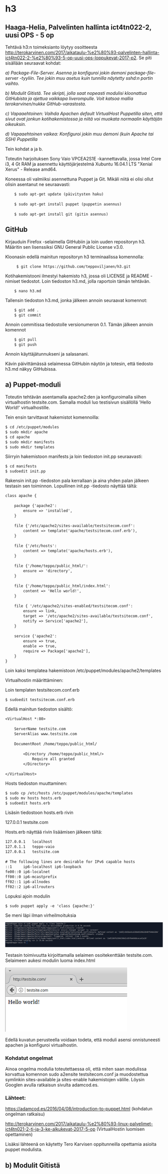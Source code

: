 # h3

## Haaga-Helia, Palvelinten hallinta ict4tn022-2, uusi OPS - 5 op

Tehtävä h3:n toimeksianto löytyy osoitteesta http://terokarvinen.com/2017/aikataulu-%e2%80%93-palvelinten-hallinta-ict4tn022-2-%e2%80%93-5-op-uusi-ops-loppukevat-2017-p2. Se piti sisällään seuraavat kohdat:

*a) Package-File-Server. Asenna ja konfiguroi jokin demoni package-file-server -tyyliin. Tee jokin muu asetus kuin tunnilla näytetty sshd:n portin vaihto.*

*b) Modulit Gitistä. Tee skripti, jolla saat nopeasti modulisi kloonattua GitHubista ja ajettua vaikkapa liverompulle. Voit katsoa mallia terokarvinen/nukke GitHub-varastosta.*

*c) Vapaaehtoinen: Vaihda Apachen default VirtualHost Puppetilla siten, että sivut ovat jonkun kotihakemistossa ja niitä voi muokata normaalin käyttäjän oikeuksin.*

*d) Vapaaehtoinen vaikea: Konfiguroi jokin muu demoni (kuin Apache tai SSH) Puppetilla*

Tein kohdat a ja b.

Toteutin harjoituksen Sony Vaio VPCEA2S1E -kannettavalla, jossa Intel Core i3, 4 Gt RAM ja asennettu käyttöjärjestelmä Xubuntu 16.04.1 LTS "Xenial Xerus" - Release amd64.

Koneessa oli valmiiksi asennettuna Puppet ja Git. Mikäli niitä ei olisi ollut olisin asentanut ne seuraavasti:

        $ sudo apt-get update (päivitysten haku)

        $ sudo apt-get install puppet (puppetin asennus)

        $ sudo apt-get install git (gitin asennus)


## GitHub

Kirjauduin Firefox -selaimella GitHubiin ja loin uuden repositoryn h3. Määritin sen lisenssiksi GNU General Public License v3.0.

Kloonasin edellä mainitun repositoryn h3 terminaalissa komennolla:

         $ git clone https://github.com/teppoviljanen/h3.git

Kotihakemistooni ilmestyi hakemisto h3, jossa oli LICENSE ja README -nimiset tiedostot.
Loin tiedoston h3.md, jolla raportoin tämän tehtävän.

        $ nano h3.md

Tallensin tiedoston h3.md, jonka jälkeen annoin seuraavat komennot:

        $ git add .
        $ git commit

Annoin commitissa tiedostolle versionumeron 0.1. Tämän jälkeen annoin komennot

        $ git pull
        $ git push

Annoin käyttäjätunnukseni ja salasanani.

Kävin päivittämässä selaimessa GitHubin näytön ja totesin, että tiedosto h3.md näkyy GitHubissa.


## a) Puppet-moduli

Toteutin tehtävän asentamalla apache2:den ja konfiguroimalla siihen virtualhostin testsite.com. Samalla moduli luo testisivun sisällöllä 'Hello World!' virtualhostille.

Tein ensin tarvittavat hakemistot komennoilla:

	$ cd /etc/puppet/modules
	$ sudo mkdir apache
	$ cd apache
	$ sudo mkdir manifests
	$ sudo mkdir templates

Siirryin hakemistoon manifests ja loin tiedoston init.pp seuraavasti:

	$ cd manifests
	$ sudoedit init.pp

Rakensin init.pp -tiedoston pala kerrallaan ja aina yhden palan jälkeen testasin sen toiminnon. Lopullinen init.pp -tiedosto näyttää tältä:

	class apache {

		package {'apache2':
			ensure => 'installed',
		}

		file {'/etc/apache2/sites-available/testsitecom.conf':
			content => template('apache/testsitecom.conf.erb'),
		}

		file {'/etc/hosts':
			content => template('apache/hosts.erb'),
		}

		file {'/home/teppo/public_html/':
			ensure => 'directory',
		}

		file {'/home/teppo/public_html/index.html':
			content => 'Hello world!',
		}

		file { '/etc/apache2/sites-enabled/testsitecom.conf':
			ensure => link,
			target => '/etc/apache2/sites-available/testsitecom.conf',
			notify => Service['apache2'],	
		}

		service {'apache2':
			ensure => true,
			enable => true,
			require => Package['apache2'],
		} 
	}

Loin kaksi templatea hakemistoon /etc/puppet/modules/apache2/templates

Virtualhostin määrittäminen:

Loin templaten testsitecom.conf.erb

	$ sudoedit testsitecom.conf.erb

Edellä mainitun tiedoston sisältö:

	<VirtualHost *:80>

		ServerName testsite.com
		ServerAlias www.testsite.com

		DocumentRoot /home/teppo/public_html/

			<Directory /home/teppo/public_html/>
				Require all granted
			</Directory>

	</VirtualHost>

Hosts tiedoston muuttaminen:

	$ sudo cp /etc/hosts /etc/puppet/modules/apache/templates
	$ sudo mv hosts hosts.erb
	$ sudoedit hosts.erb

Lisäsin tiedostoon hosts.erb rivin 

127.0.0.1	testsite.com
 
Hosts.erb näyttää rivin lisäämisen jälkeen tältä:

	127.0.0.1	localhost
	127.0.1.1	teppo-vaio
	127.0.0.1	testsite.com
	
	# The following lines are desirable for IPv6 capable hosts
	::1     ip6-localhost ip6-loopback
	fe00::0 ip6-localnet
	ff00::0 ip6-mcastprefix
	ff02::1 ip6-allnodes
	ff02::2 ip6-allrouters

Lopuksi ajoin modulin

	$ sudo puppet apply -e 'class {apache:}'

Se meni läpi ilman virheilmoituksia

![Screenshot](Screenshot_apache2.png)

Testasin toimivuutta kirjoittamalla selaimen osoitekenttään testsite.com. Selaimeen aukesi modulin luoma index.html

![Screenshot2](Screenshot_apache_ff.png)

Edellä kuvatun perusteella voidaan todeta, että moduli asensi onnistuneesti apachen ja konfiguroi virtualhostin.

### Kohdatut ongelmat

Ainoa ongelma modulia toteutettaessa oli, että miten saan modulissa korvattua komennon sudo a2ensite testsitecom.conf ja muodostettua symlinkin sites-available ja sites-enable hakemistojen välille. 
Löysin Googlen avulla ratkaisun sivulta adamcod.es.

### Lähteet:

https://adamcod.es/2016/04/08/introduction-to-puppet.html (kohdatun ongelman ratkaisu)

http://terokarvinen.com/2017/aikataulu-%e2%80%93-linux-palvelimet-ict4tn021-2-ti-ja-3-ke-alkukevat-2017-5-op (VirtualHostin luomisen opettaminen)

Lisäksi lähteenä on käytetty Tero Karvisen oppitunneilla opettamia asioita puppet modulista.


## b) Modulit Gitistä

